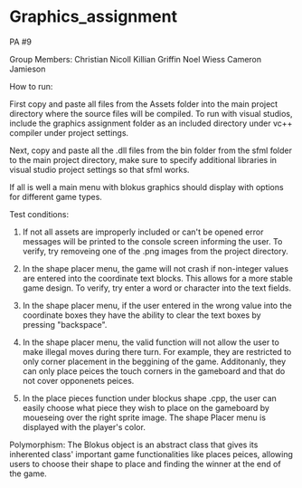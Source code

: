 # Graphics_assignment
PA #9

Group Members:
Christian Nicoll
Killian Griffin
Noel Wiess
Cameron Jamieson

How to run:

  First copy and paste all files from the Assets folder into the main project directory where the source files will be compiled.
  To run with visual studios, include the graphics assignment folder as an included directory under vc++ compiler under project settings.
  
  Next, copy and paste all the .dll files from the bin folder from the sfml folder to the main project directory, make sure to specify
  additional libraries in visual studio project settings so that sfml works.
  
  If all is well a main menu with blokus graphics should display with options for different game types.
  
 
Test conditions:

  1) If not all assets are improperly included or can't be opened error messages will be printed to the console screen informing the 
      user. To verify, try removeing one of the .png images from the project directory.
    
  2) In the shape placer menu, the game will not crash if non-integer values are entered into the coordinate text blocks. This allows
    for a more stable game design. To verify, try enter a word or character into the text fields.
    
  3) In the shape placer menu, if the user entered in the wrong value into the coordinate boxes they have the ability to clear the text
      boxes by pressing "backspace".
      
  4) In the shape placer menu, the valid function will not allow the user to make illegal moves during there turn. For example, they are      restricted to only corner placement in the beggining of the game. Additonanly, they can only place peices the touch corners in the 
     gameboard and that do not cover opponenets peices.
     
  5) In the place pieces function under blockus shape .cpp, the user can easily choose what piece they wish to place on the gameboard
  by moueseing over the right sprite image. The shape Placer menu is displayed with the player's color.
  
  
  
  
  Polymorphism: The Blokus object is an abstract class that gives its inherented class' important game functionalities like places    peices, allowing users to choose their shape to place and finding the winner at the end of the game.
